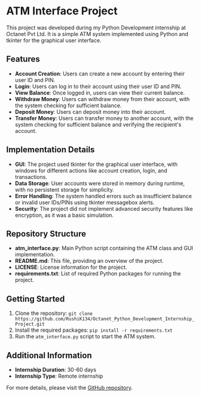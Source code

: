 # ATM Interface Project

This project was developed during my Python Development internship at Octanet Pvt Ltd. It is a simple ATM system implemented using Python and tkinter for the graphical user interface.

## Features
- **Account Creation**: Users can create a new account by entering their user ID and PIN.
- **Login**: Users can log in to their account using their user ID and PIN.
- **View Balance**: Once logged in, users can view their current balance.
- **Withdraw Money**: Users can withdraw money from their account, with the system checking for sufficient balance.
- **Deposit Money**: Users can deposit money into their account.
- **Transfer Money**: Users can transfer money to another account, with the system checking for sufficient balance and verifying the recipient's account.

## Implementation Details
- **GUI**: The project used tkinter for the graphical user interface, with windows for different actions like account creation, login, and transactions.
- **Data Storage**: User accounts were stored in memory during runtime, with no persistent storage for simplicity.
- **Error Handling**: The system handled errors such as insufficient balance or invalid user IDs/PINs using tkinter messagebox alerts.
- **Security**: The project did not implement advanced security features like encryption, as it was a basic simulation.

## Repository Structure
- **atm_interface.py**: Main Python script containing the ATM class and GUI implementation.
- **README.md**: This file, providing an overview of the project.
- **LICENSE**: License information for the project.
- **requirements.txt**: List of required Python packages for running the project.

## Getting Started
1. Clone the repository: `git clone https://github.com/RushiK134/Octanet_Python_Development_Internship_Project.git`
2. Install the required packages: `pip install -r requirements.txt`
3. Run the `atm_interface.py` script to start the ATM system.

## Additional Information
- **Internship Duration**: 30-60 days
- **Internship Type**: Remote internship

For more details, please visit the [GitHub repository](https://github.com/RushiK134/Octanet_Python_Development_Internship_Project).
